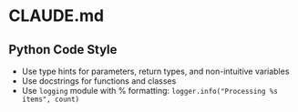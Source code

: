 # CLAUDE.md

## Python Code Style

- Use type hints for parameters, return types, and non-intuitive variables
- Use docstrings for functions and classes
- Use `logging` module with % formatting: `logger.info("Processing %s items", count)`